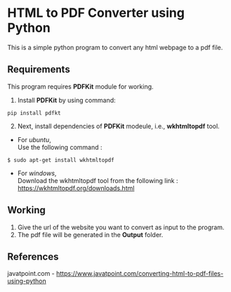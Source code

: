 # HTML to PDF Converter using Python

This is a simple python program to convert any html webpage to a pdf file.

## Requirements

This program requires **PDFKit** module for working.  
1. Install **PDFKit** by using command: 

```
pip install pdfkt
```

2. Next, install dependencies of **PDFKit** modeule, i.e., **wkhtmltopdf** tool.
* For *ubuntu*,  
Use the following command :
```
$ sudo apt-get install wkhtmltopdf  
```
* For *windows*,  
Download the wkhtmltopdf tool from the following link :  
https://wkhtmltopdf.org/downloads.html

## Working

1. Give the url of the website you want to convert as input to the program.
2. The pdf file will be generated in the **Output** folder.

## References

javatpoint.com - https://www.javatpoint.com/converting-html-to-pdf-files-using-python
